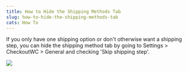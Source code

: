 ```yaml
---
title: How to Hide the Shipping Methods Tab
slug: how-to-hide-the-shipping-methods-tab
cats: How To
---
```


 If you only have one shipping option or don't otherwise want a shipping step, you can hide the shipping method tab by going to Settings &gt; CheckoutWC &gt; General and checking 'Skip shipping step'.

![](https://s3.amazonaws.com/helpscout.net/docs/assets/5bdde2822c7d3a01757ac42e/images/5ef50b1304286306f805c828/file-HMnWQlx23Y.png)

<script src="https://gist.github.com/clifgriffin/2640a89a57d0e60cac8dee25138cb1a1.js" type="text/javascript"></script>
